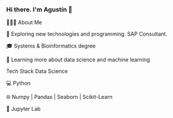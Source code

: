 ### Hi there. I'm Agustín 👋

👨🏻‍💻  About Me

🤔  Exploring new technologies and programming. SAP Consultant.

🎓   Systems & Bioinformatics degree

🌱   Learning more about data science and machine learning


Tech Stack Data Science

💻   Python

🌐   Numpy | Pandas | Seaborn | Scikit-Learn

🔧   Jupyter Lab

